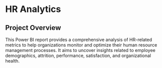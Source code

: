 # HR Analytics
## Project Overview
This Power BI report provides a comprehensive analysis of HR-related metrics to help organizations monitor and optimize their human resource management processes. It aims to uncover insights related to employee demographics, attrition, performance, satisfaction, and organizational health.

